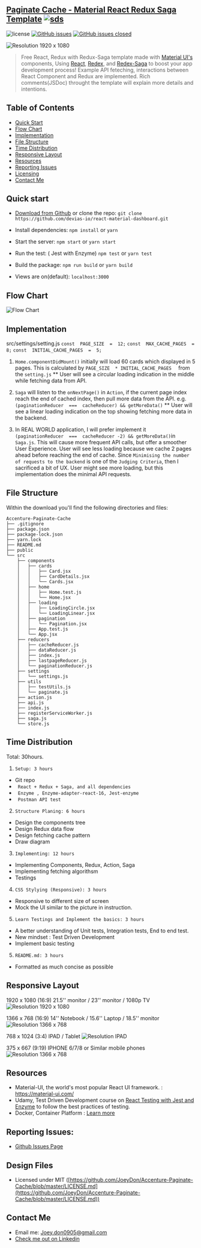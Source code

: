 


## [Paginate Cache - Material React Redux Saga Template](https://www.linkedin.com/in/joey-dong-032b9013a/) [![sds](https://img.shields.io/static/v1.svg?label=Linkedin&message=JoeyDon&color=blue)](https://www.linkedin.com/in/joey-dong-032b9013a/)

![license](https://img.shields.io/badge/license-MIT-blue.svg) [![GitHub issues](https://img.shields.io/github/issues/JoeyDon/Accenture-Paginate-Cache.svg)](https://github.com/devias-io/react-material-dashboard/issues?q=is%3Aopen+is%3Aissue) [![GitHub issues closed](https://img.shields.io/github/issues-closed-raw/JoeyDon/Accenture-Paginate-Cache.svg?maxAge=2592000)](https://github.com/devias-io/react-material-dashboard/issues?q=is%3Aissue+is%3Aclosed) 

![Resolution 1920 x 1080](https://github.com/JoeyDon/Accenture-Paginate-Cache/blob/master/responsiveExample/1920.1080.PNG?raw=true)

> Free React, Redux with Redux-Saga template made with [Material UI's](https://material-ui.com/?ref=devias-io) components, Using [React](https://reactjs.org/?ref=devias-io), [Redex](https://redux.js.org/introduction/getting-started), and  [Redex-Saga](https://redux-saga.js.org/docs/introduction/BeginnerTutorial.html) to boost your app development process! Example API feteching, interactions between React Component and Redux are implemented. Rich comments(JSDoc) throught the template will explain more details and intentions.

## Table of Contents

- [Quick Start](#quick-start)
- [Flow Chart](#flow-chart)
- [Implementation](#implementation)
- [File Structure](#file-structure)
- [Time Distribution](#time-distribution)
- [Responsive Layout](#responsive-layout)
- [Resources](#resources)
- [Reporting Issues](#reporting-issues)
- [Licensing](#licensing)
- [Contact Me](#contact-me)

## Quick start

- [Download from Github](https://github.com/JoeyDon/Accenture-Paginate-Cache/archive/master.zip)  or clone the repo: 
`git clone https://github.com/devias-io/react-material-dashboard.git`

- Install dependencies: 
`npm install` or `yarn`

- Start the server: 
`npm start` or `yarn start`

- Run the test: ( Jest with Enzyme) 
`npm test` or `yarn test`

- Build the package: 
`npm run build` or `yarn build`

- Views are on(default): 
`localhost:3000`

## Flow Chart
![Flow Chart](https://github.com/JoeyDon/Accenture-Paginate-Cache/blob/master/WorkflowDiagram/Flowchart.png?raw=true)

## Implementation
src/settings/setting.js
`const  PAGE_SIZE  =  12;`
`const  MAX_CACHE_PAGES  =  8;`
`const  INITIAL_CACHE_PAGES  =  5;`

1. `Home.componentDidMount()` initially will load 60 cards which displayed in 5 pages. This is calculated by `PAGE_SIZE  * INITIAL_CACHE_PAGES  ` from the `setting.js`
** User will see a circular loading indication in the middle while fetching data from API.


2. `Saga` will listen to the `onNextPage()` in `Action`, if the current page index reach the end of cached index, then pull more data from the API. e.g.`(paginationReducer  ===  cacheReducer) && getMoreData()`
 ** User will see a linear loading indication on the top showing fetching more data in the backend.

3. In REAL WORLD application, I will prefer implement it `(paginationReducer  ===  cacheReducer -2) && getMoreData()`in `Saga.js`. This will cause more frequent API calls, but offer a smoother User Experience. User will see less loading because we cache 2 pages ahead before reaching the end of cache.
Since `Minimising the number of requests to the backend` is one of the `Judging Criteria`, then I sacrificed a bit of UX. User might see more loading, but this implementation does the minimal API requests.

## File Structure

Within the download you'll find the following directories and files:

```
Accenture-Paginate-Cache
├── .gitignore
├── package.json
├── package-lock.json
├── yarn.lock
├── README.md
├── public
└── src
	├── components
	│	├── cards
	│	│	├── Card.jsx
	│	│	├── CardDetails.jsx
	│	│	└── Cards.jsx
	│	├── home
	│	│	├── Home.test.js
	│	│	└── Home.jsx	
	│	├── loading
	│	│	├── LoadingCircle.jsx
	│	│	└── LoadingLinear.jsx
	│	├── pagination
	│	│	└── Pagination.jsx	
	│	├── App.test.js
	│	└── App.jsx
	├── reducers
	│	├── cacheReducer.js
	│	├── dataReducer.js	
	│	├── index.js	
	│	├── lastpageReducer.js	
	│	└── paginationReducer.js	
	├── settings	
	│	└── settings.js
	├── utils
	│	├── testUtils.js
	│	└── paginate.js
	├── action.js
	├── api.js
	├── index.js
	├── registerServiceWorker.js
	├── saga.js
	└── store.js
```
## Time Distribution
Total: 30hours.
1. `Setup: 3 hours` 
- Git repo
- ` React + Redux + Saga, and all dependencies` 
- ` Enzyme , Enzyme-adapter-react-16, Jest-enzyme`
- ` Postman API test`

2. `Structure Planing: 6 hours` 
- Design the components tree
- Design Redux data flow
- Design fetching cache pattern
- Draw diagram

3. `Implementing: 12 hours` 
- Implementing Components, Redux, Action, Saga
- Implementing fetching algorithsm
- Testings

4. `CSS Stylying (Responsive): 3 hours` 
- Responsive to different size of screen
- Mock the UI similar to the picture in instruction.

5. `Learn Testings and Implement the basics: 3 hours` 
- A better understanding of Unit tests, Integration tests, End to end test.
- New mindset : Test Driven Development
- Implement basic testing

5. `README.md: 3 hours` 
- Formatted as much concise as possible
## Responsive Layout
1920 x 1080 (16:9)
21.5'' monitor / 23'' monitor / 1080p TV
![Resolution 1920 x 1080](https://github.com/JoeyDon/Accenture-Paginate-Cache/blob/master/responsiveExample/1920.1080.PNG?raw=true)
 
1366 x 768 (16:9)
14'' Notebook / 15.6'' Laptop / 18.5'' monitor
![Resolution 1366 x 768](https://github.com/JoeyDon/Accenture-Paginate-Cache/blob/master/responsiveExample/1366.768.PNG?raw=true) 

768 x 1024 (3:4)
IPAD / Tablet
![Resolution IPAD](https://github.com/JoeyDon/Accenture-Paginate-Cache/blob/master/responsiveExample/IPAD.PNG?raw=true)

 375 x 667 (9:19)
 IPHONE 6/7/8 or Similar mobile phones
![Resolution 1366 x 768](https://github.com/JoeyDon/Accenture-Paginate-Cache/blob/master/responsiveExample/IPHONE%20678.PNG?raw=true)

 
## Resources

- Material-UI, the world's most popular React UI framework. : <https://material-ui.com/>
- Udamy, Test Driven Development course on [React Testing with Jest and Enzyme](https://www.udemy.com/gift/react-testing-with-jest-and-enzyme/?couponCode=LEARNTODAY) to follow the best practices of testing.
- Docker, Container Platform : [Learn more](https://www.docker.com/)

## Reporting Issues:

- [Github Issues Page](https://github.com/devias-io/react-material-dashboard/issues?ref=devias-io)

## Design Files

- Licensed under MIT ([https://github.com/JoeyDon/Accenture-Paginate-Cache/blob/master/LICENSE.md](https://github.com/JoeyDon/Accenture-Paginate-Cache/blob/master/LICENSE.md))

## Contact Me

- Email me: Joey.don0905@gmail.com
- [Check me out on Linkedin](https://www.linkedin.com/in/joey-dong-032b9013a/)


